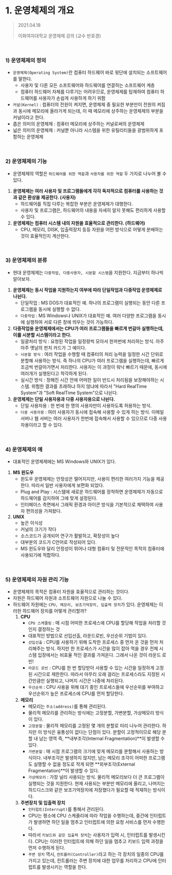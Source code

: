 # 1. 운영체제의 개요

> 2021.04.18
>
> 이화여자대학교 운영체제 강의 (교수 반효경)

<br>

### 1) 운영체제의 정의

- `운영체제(Operating System)`란 컴퓨터 하드웨어 바로 윗단에 설치되는 소프트웨어를 말한다.
  - 사용자 및 다른 모든 소프트웨어와 하드웨어를 연결하는 소프트웨어 계층
  - 컴퓨터 하드웨어 자체를 다루기는 어려우므로, 운영체제를 탑재하여 컴퓨터 하드웨어를 사용자가 손쉽게 사용하게 하기 위함
- `커널(Kernel)` : 컴퓨터의 전원이 켜지면, 운영체제 중 필요한 부분만이 전원의 켜짐과 동시에 메모리에 올라가게 되는데, 이 때 메모리에 상주하는 운영체제의 부분을 커널이라고 한다.
- 좁은 의미의 운영체제 : 컴퓨터 메모리에 상주하는 커널로써의 운영체제
- 넓은 의미의 운영체제 : 커널뿐 아니라 시스템을 위한 유틸리티들을 광범위하게 포함하는 운영체제

<br>

### 2) 운영체제의 기능

- 운영체제의 역할은 `하드웨어를 위한 역할`과 `사용자를 위한 역할` 두 가지로 나누어 볼 수 있다.

1. **운영체제는 여러 사용자 및 프로그램들에게 각각 독자적으로 컴퓨터를 사용하는 것과 같은 환상을 제공한다. (사용자)**
   - 하드웨어를 직접 다루는 복잡한 부분은 운영체제가 대행한다.
   - 사용자 및 프로그램은, 하드웨어의 내용을 자세히 알지 못해도 편리하게 사용할 수 있다.
2. **운영체제는 컴퓨터 시스템 내의 자원을 효율적으로 관리한다. (하드웨어)**
   - CPU, 메모리, DISK, 입출력장치 등등 자원을 어떤 방식으로 어떻게 분배하는 것이 효율적인지 계산한다.

<br>

### 3) 운영체제의 분류

- 현대 운영체제는 `다중작업, 다중사용자, 시분할 시스템`을 지원한다. 지금부터 하나씩 알아보자.

1. **운영체제는 동시 작업을 지원하는지 여부에 따라 단일작업과 다중작업 운영체제로 나뉜다.**
   - 단일작업 : MS DOS가 대표적인 예. 하나의 프로그램이 실행되는 동안 다른 프로그램을 동시에 실행할 수 없다.
   - `다중작업` : MS Windows나 UNIX가 대표적인 예. 여러 다양한 프로그램을 동시에 실행하여 서로 다른 창에 띄우는 것이 가능하다.
2. **다중작업용 운영체제에서는 CPU가 여러 프로그램들을 빠르게 번갈아 실행하는데, 이를 시분할 시스템이라고 한다.**
   - 일괄처리 방식 : 요청된 작업을 일정량씩 모아서 한꺼번에 처리하는 방식. 아주아주 옛날의 펀치 카드가 그 예이다.
   - `시분할 방식` : 여러 작업을 수행할 때 컴퓨터의 처리 능력을 일정한 시간 단위로 분할해 사용하는 방식. 즉 하나의 CPU가 여러 프로그램을 실행하는데, 빠르게 조금씩 번갈아가면서 처리한다. 사용자는 이 과정이 워낙 빠르기 때문에, 동시에 여러개가 실행된다고 착각하게 된다.
   - 실시간 방식 : 정해진 시간 안에 어떠한 일이 반드시 처리됨을 보장해야하는 시스템. 위험한 결과를 초래하냐 하지 않냐에 따라서 "Hard RealTime System"과 "Soft RealTime System"으로 나뉜다.
3. **운영체제는 단일 사용자용과 다중 사용자용으로 나뉜다.**
   - 단일 사용자용 : 한 번에 한 명의 사용자만이 사용하도록 허용하는 방식.
   - `다중 사용자용` : 여러 사용자가 동시에 접속해 사용할 수 있게 하는 방식. 이메일 서버나 웹 서버는 여러 사용자가 한번에 접속해서 사용할 수 있으므로 다중 사용자용이라고 할 수 있다.

<br>

### 4) 운영체제의 예

- 대표적인 운영체제에는 MS Windows와 UNIX가 있다.

1. **MS 윈도우**
   - 윈도우 운영체제는 안정성은 떨어지지만, 사용이 편리한 여러가지 기능을 제공한다. 따라서 일반 사용자에게 보편화 되었다.
   - Plug and Play : 시스템에 새로운 하드웨어를 장착하면 운영체제가 자동으로 하드웨어를 감지하여 그에 맞게 설정된다.
   - 인터페이스 측면에서 그래픽 환경과 아이콘 방식을 기본적으로 채택하여 사용자 편의성을 가져왔다.
2. **UNIX**
   - 높은 이식성
   - 커널의 크기가 작다
   - 소스코드가 공개되어 연구가 활발하고, 확장성이 높다
   - 대부분의 코드가 C언어로 작성되어 있다.
   - MS 윈도우와 달리 안정성이 뛰어나 대형 컴퓨터 및 전문적인 목적의 컴퓨터에 사용되기에 적합하다.

<br>

### 5) 운영체제의 자원 관리 기능

- 운영체제의 목적은 컴퓨터 자원을 효율적으로 관리하는 것이다.
- 자원은 하드웨어 자원과 소프트웨어 자원으로 나눌 수 있다.
- 하드웨어 자원에는 `CPU, 메모리, 보조기억장치, 입출력 장치`가 있다. 운영체제는 이러한 하드웨어 장치를 어떻게 관리할까?
  1. **CPU**
     - `CPU 스케줄링` : 매 시점 어떠한 프로세스에 CPU를 할당해 작업을 처리할 것인지 결정하는 것
     - 대표적인 방법으로 선입선출, 라운드로빈, 우선순위 기법이 있다.
     - `선입선출` : CPU를 사용하기 위해 도착한 프로세스 중 먼저 온 것을 먼저 처리해주는 방식. 하지만 한 프로세스가 시간을 많이 잡아 먹을 경우 전체 시스템 입장에서는 비효율 적인 결과를 가져온다. 그래서 나온 것이 라운드 로빈!
     - `라운드 로빈` : CPU를 한 번 할당받아 사용할 수 있는 시간을 일정하게 고정된 시간으로 제한한다. 따라서 아무리 오래 걸리는 프로세스라도 지정된 시간만큼만 실행되고, 나머지 시간은 나중에 처리된다.
     - `우선순위` : CPU 사용을 위해 대기 중인 프로세스들에 우선순위를 부여하고 우선순위가 높은 프로세스에 CPU를 먼저 할당한다.
  2. **메모리**
     - 메모리는 `주소(address)`를 통해 관리된다.
     - 물리적 메모리를 관리하는 방식에는 고정분할, 가변분할, 가상메모리 방식이 있다.
     - `고정분할` : 물리적 메모리를 고정된 몇 개의 분할로 미리 나누어 관리한다. 하지만 이 방식은 융통성이 없다는 단점이 있다. 분할이 고정적이므로 해당 분할 내 남는 영역 즉, **내부조각(Internal Fragmentation)**이 발생할 수 있다.
     - `가변분할` : 매 시점 프로그램의 크기에 맞게 메모리를 분할해서 사용하는 방식이다. 내부조각은 발생하지 않지만, 남는 메모리 조각이 어떠한 프로그램도 실행할 수 없을 정도로 작게 되면 **외부조각(External Fragmentation)**이 발생할 수 있다.
     - `가상메모리` : 가장 널리 사용되는 방식. 물리적 메모리보다 더 큰 프로그램이 실행되는 것을 지원한다. 현재 사용되는 부분만 메모리에 올리고, 나머지는 하드디스크와 같은 보조기억장치에 저장했다가 필요할 때 적재하는 방식이다.
  3. **주변장치 및 입출력 장치**
     - `인터럽트(Interrupt)`를 통해서 관리된다.
     - CPU는 평소에 CPU 스케줄리에 따라 작업을 수행하는데, 중간에 인터럽트가 발생하면 하던 일을 멈추고 인터럽트에 의한 요청 서비스를 먼저 수행한다.
     - 따라서 `키보드와 같은 입출력 장치`는 사용자가 입력 시, 인터럽트를 발생시킨다. CPU는 이러한 인터럽트에 의해 하던 일을 멈추고 키보드 입력 과정을 먼저 수행하게 된다.
     - `주변 장치` 역시, `컨트롤러(Controller)`라고 하는 각 장치의 일종의 CPU를 가지고 있는데, 컨트롤러는 주변 장치에 대한 업무를 처리하고 CPU에 인터럽트를 발생시키는 역할을 한다.